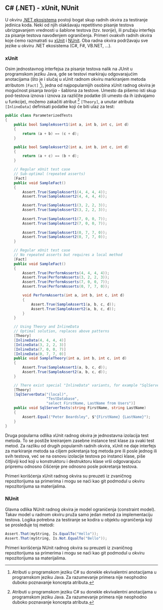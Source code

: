 ## C# (.NET) - xUnit, NUnit

U okviru [.NET ekosistema](https://dotnet.microsoft.com/) postoji bogat skup radnih okvira za testiranje jedinica koda. Neki od njih olakšavaju repetitivno pisanje testova ubrizgavanjem vrednosti u šablone testova (tzv. _teorije_), ili pružaju interfejs za pisanje testova navođenjem ograničenja. Primeri ovakvih radnih okvira koje ćemo razmatrati su [xUnit](https://xunit.net/) i [NUnit](https://nunit.org/). Oba radna okvira podržavaju sve jezike u okviru .NET ekosistema (C#, F#, VB.NET, ...).

### xUnit

Osim jednostavnog interfejsa za pisanje testova nalik na JUnit u programskom jeziku Java, gde se testovi markiraju odgovarajućim anotacijama (što je i slučaj u xUnit radnom okviru markiranjem metoda atributom `[Fact]` [^1]), jedna od najpopularnijih osobina xUnit radnog okvira je mogućnost pisanja _teorija_ - šablona za testove. Umesto da pišemo isti skup pod-testova iznova i iznova za različite podatke (ili umesto da ih izdvajamo u funkcije), možemo zakačiti atribut [^1] `[Theory]`, a unutar atributa `[InlineData]` definisati podatke koji će biti ulaz za test:

[^1]: Atributi u programskom jeziku C# su donekle ekvivalentni anotacijama u programskom jeziku Java. Za razumevanje primera nije neophodno duboko poznavanje koncepta atributa.

```cs
public class ParameterizedTests
{
    public bool SampleAssert1(int a, int b, int c, int d)
    {
        return (a + b) == (c + d);
    }

    public bool SampleAssert2(int a, int b, int c, int d)
    {
        return (a + c) == (b + d);
    }

    // Regular xUnit test case
    // Sub-optimal (repeated asserts)
    [Fact]
    public void SampleFact()
    {
        Assert.True(SampleAssert1(4, 4, 4, 4));
        Assert.True(SampleAssert2(4, 4, 4, 4));

        Assert.True(SampleAssert1(3, 2, 2, 3));
        Assert.True(SampleAssert2(3, 2, 2, 3));
        
        Assert.True(SampleAssert1(7, 0, 0, 7));
        Assert.True(SampleAssert2(7, 0, 0, 7));
        
        Assert.True(SampleAssert1(0, 7, 7, 0));
        Assert.True(SampleAssert2(0, 7, 7, 0));
    }

    // Regular xUnit test case
    // No repeated asserts but requires a local method
    [Fact]
    public void SampleFact()
    {
        Assert.True(PerformAsserts(4, 4, 4, 4));
        Assert.True(PerformAsserts(3, 2, 2, 3));
        Assert.True(PerformAsserts(7, 0, 0, 7));
        Assert.True(PerformAsserts(0, 7, 7, 0));

        void PerformAsserts(int a, int b, int c, int d) 
        {
            Assert.True(SampleAssert1(a, b, c, d));
            Assert.True(SampleAssert2(a, b, c, d));
        }
    }

    // Using Theory and InlineData
    // Optimal solution, replaces above patterns
    [Theory]
    [InlineData(4, 4, 4, 4)]
    [InlineData(3, 2, 2, 3)]
    [InlineData(7, 0, 0, 7)]
    [InlineData(0, 7, 7, 0)]
    public void SampleTheory(int a, int b, int c, int d)
    {
        Assert.True(SampleAssert1(a, b, c, d));
        Assert.True(SampleAssert2(a, b, c, d));
    }

    // There exist special "InlineData" variants, for example "SqlServerData"
    [Theory]
    [SqlServerData("(local)", 
                   "TestDatabase", 
                   "select FirstName, LastName from Users")]
    public void SqlServerTests(string FirstName, string LastName)
    {
        Assert.Equal("Peter Beardsley", $"{FirstName} {LastName}");
    }
}
```

Druga popularna odlika xUnit radnog okvira je jednostavna izolacija test metoda. To se postiže kreiranjem zasebne instance test klase za svaki test metod. Za razliku od drugih popularnih radnih okvira, xUnit ne daje interfejs za markiranje metoda sa ciljem pokretanja tog metoda pre ili posle jednog ili svih testova, već se na osnovu izolacije testova po instanci klase, piše čitljiviji kod koji u konstruktoru i destruktoru klase vrši odgovarajuću pripremu odnosno čišćenje pre odnosno posle pokretanja testova.

Primeri korišćenja xUnit radnog okvira su preuzeti iz zvaničnog repozitorijuma sa primerima i mogu se naći kao git podmodul u okviru repozitorijuma sa materijalima.

### NUnit

Glavna odlika NUnit radnog okvira je model ogranićenja (constraint model). Takav model u radnom okviru pruža samo jedan metod za implementaciju testova. Logika potrebna za testiranje se kodira u objektu ograničenja koji se prosleđuje toj metodi:

```cs
Assert.That(myString, Is.EqualTo("Hello"));
Assert.That(myString, Is.Not.EqualTo("Bello"));
``` 

Primeri korišćenja NUnit radnog okvira su preuzeti iz zvaničnog repozitorijuma sa primerima i mogu se naći kao git podmodul u okviru repozitorijuma sa materijalima.

